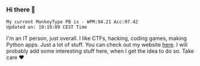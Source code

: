 ### Hi there 👋
<!-- PB START -->
```
My current MonkeyType PB is - WPM:94.21 Acc:97.42
Updated on: 19:19:09 CEST Time
```
<!-- PB END -->
I'm an IT person, just overall. I like CTFs, hacking, coding games, making Python apps. Just a lot of stuff.
You can check out my website [here](https://skill3472.github.io/).
I will probably add some interesting stuff here, when I get the idea to do so. Take care ❤️
